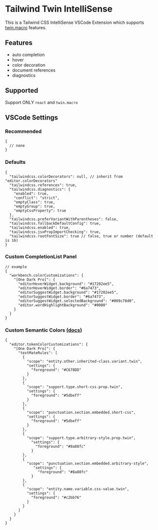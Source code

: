 # Tailwind Twin IntelliSense

This is a Tailwind CSS IntelliSense VSCode Extension which supports [twin.macro](https://github.com/ben-rogerson/twin.macro) features.

## Features

- auto completion
- hover
- color decoration
- document references
- diagnostics

## Supported

Support ONLY `react` and `twin.macro`

## VSCode Settings

### Recommended

```json5
{
  // none
}
```

### Defaults

```json5
{
  "tailwindcss.colorDecorators": null, // inherit from "editor.colorDecorators"
  "tailwindcss.references": true,
  "tailwindcss.diagnostics": {
    "enabled": true,
    "conflict": "strict",
    "emptyClass": true,
    "emptyGroup": true,
    "emptyCssProperty": true
  },
  "tailwindcss.preferVariantWithParentheses": false,
  "tailwindcss.fallbackDefaultConfig": true,
  "tailwindcss.enabled": true,
  "tailwindcss.jsxPropImportChecking": true,
  "tailwindcss.rootFontSize": true // false, true or number (default is 16)
}
```

### Custom CompletionList Panel

```json5
// example
{
  "workbench.colorCustomizations": {
    "[One Dark Pro]": {
      "editorHoverWidget.background": "#17202ee5",
      "editorHoverWidget.border": "#6a7473",
      "editorSuggestWidget.background": "#17202ee5",
      "editorSuggestWidget.border": "#6a7473",
      "editorSuggestWidget.selectedBackground": "#009c70d0",
      "editor.wordHighlightBackground": "#0000"
    }
  }
}
```

### Custom Semantic Colors [(docs)](https://code.visualstudio.com/api/language-extensions/syntax-highlight-guide)

```json5
{
  "editor.tokenColorCustomizations": {
    "[One Dark Pro]": {
      "textMateRules": [
        {
          "scope": "entity.other.inherited-class.variant.twin",
          "settings": {
            "foreground": "#C678DD"
          }
        },
        {
          "scope": "support.type.short-css.prop.twin",
          "settings": {
            "foreground": "#5dbeff"
          }
        },
        {
          "scope": "punctuation.section.embedded.short-css",
          "settings": {
            "foreground": "#5dbeff"
          }
        },
        {
          "scope": "support.type.arbitrary-style.prop.twin",
            "settings": {
              "foreground": "#8a88fc"
            }
        },
        {
          "scope": "punctuation.section.embedded.arbitrary-style",
             "settings": {
               "foreground": "#8a88fc"
            }
        },
        {
          "scope": "entity.name.variable.css-value.twin",
          "settings": {
            "foreground": "#c2bb76"
          }
        }
      ]
    }
  }
}
```
